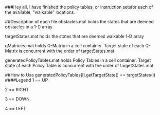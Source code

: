 ###Hey all,
I have finished the policy tables, or instruction setsfor each of the available, "walkable" locations.  

##Description of each file
obstacles.mat holds the states that are deemed obstacles in a 1-D array

targetStates.mat holds the states that are deemed walkable 1-D array

qMatrices.mat holds Q-Matrix in a cell container. Target state of each Q-Matrix is concurrent with the order of targetStates.mat

generatedPolicyTables.mat holds Policy Tables in a cell container. Target state of each Policy Table is concurrent with the order of targetStates.mat


##How to Use
generatedPolicyTables[i].getTargetState() == targetStates(i)
####Legend
1 == UP

2 == RIGHT

3 == DOWN

4 == LEFT


